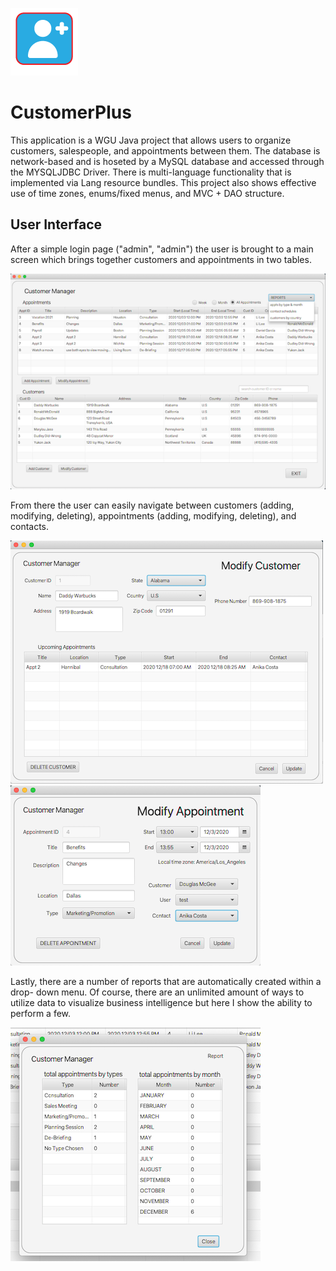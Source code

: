![customer plus logo](images/cplus_logo.png) 
# CustomerPlus
This application is a WGU Java project that allows users to organize customers,
salespeople, and appointments between them. The database is network-based and is 
hoseted by a MySQL database and accessed through the MYSQLJDBC Driver. There is
multi-language functionality that is implemented via Lang resource bundles. This
project also shows effective use of time zones, enums/fixed menus, and MVC + DAO 
structure.

## User Interface
After a simple login page ("admin", "admin") the user is brought to a main screen
which brings together customers and appointments in two tables. 

![customer plus main screen](/images/cplus_main.png)

From there the user can easily navigate between customers (adding, modifying, 
deleting), appointments (adding, modifying, deleting), and contacts.

![customer plus customer screen](images/cplus_customer.png) ![customer plus appointment screen](images/cplus_appointment.png)

Lastly, there are a number of reports that are automatically created within a drop-
down menu. Of course, there are an unlimited amount of ways to utilize data to
visualize business intelligence but here I show the ability to perform a few.

![customer plus report](images/cplus_report.png)
